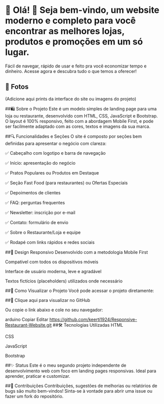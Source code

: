 # 🌟 Olá! 👋 Seja bem-vindo, um website moderno e completo para você encontrar as melhores lojas, produtos e promoções em um só lugar.

Fácil de navegar, rápido de usar e feito pra você economizar tempo e dinheiro. Acesse agora e descubra tudo o que temos a oferecer!

## 📸 Fotos
(Adicione aqui prints da interface do site ou imagens do projeto)

##🛍️ Sobre o Projeto
Este é um modelo simples de landing page para uma loja ou restaurante, desenvolvido com HTML, CSS, JavaScript e Bootstrap. O layout é 100% responsivo, feito com a abordagem Mobile First, e pode ser facilmente adaptado com as cores, textos e imagens da sua marca.

##🔍 Funcionalidades e Seções
O site é composto por seções bem definidas para apresentar o negócio com clareza:

✅ Cabeçalho com logotipo e barra de navegação

✅ Início: apresentação do negócio

✅ Pratos Populares ou Produtos em Destaque

✅ Seção Fast Food (para restaurantes) ou Ofertas Especiais

✅ Depoimentos de clientes

✅ FAQ: perguntas frequentes

✅ Newsletter: inscrição por e-mail

✅ Contato: formulário de envio

✅ Sobre o Restaurante/Loja e equipe

✅ Rodapé com links rápidos e redes sociais

##📱 Design Responsivo
Desenvolvido com a metodologia Mobile First

Compatível com todos os dispositivos móveis

Interface de usuário moderna, leve e agradável

Textos fictícios (placeholders) utilizados onde necessário

##🚀 Como Visualizar o Projeto
Você pode acessar o projeto diretamente:

##🔗 Clique aqui para visualizar no GitHub

Ou copie o link abaixo e cole no seu navegador:

arduino
Copiar
Editar
https://github.com/keerti1924/Responsive-Restaurant-Website.git
##🛠️ Tecnologias Utilizadas
HTML

CSS

JavaScript

Bootstrap

##✨ Status
Este é o meu segundo projeto independente de desenvolvimento web com foco em landing pages responsivas. Ideal para aprender, praticar e customizar.

##🤝 Contribuições
Contribuições, sugestões de melhorias ou relatórios de bugs são muito bem-vindos!
Sinta-se à vontade para abrir uma issue ou fazer um fork do repositório.
